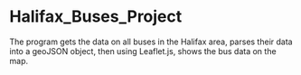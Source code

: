 # Halifax_Buses_Project

The program gets the data on all buses in the Halifax area, parses their data into a geoJSON object, then using Leaflet.js, shows the bus data on the map.
